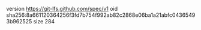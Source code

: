 version https://git-lfs.github.com/spec/v1
oid sha256:8a661120364256f3fd7b754f992ab82c2868e06ba1a21abfc04365493b962525
size 284

